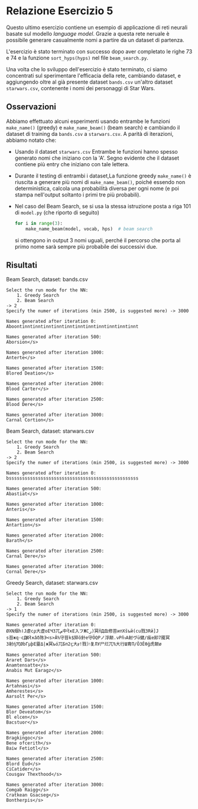 # Relazione Esercizio 5

Questo ultimo esercizio contiene un esempio di applicazione di reti neurali basate sul modello _language model_. Grazie a questa rete neruale è possibile generare casualmente nomi a partire da un dataset di partenza.

L'esercizio è stato terminato con successo dopo aver completato le righe 73 e 74 e la funzione `sort_hyps(hyps)` nel file `beam_search.py`.

Una volta che lo sviluppo dell'esercizio è stato terminato, ci siamo concentrati sul sperimentare l'efficacia della rete, cambiando dataset, e aggiungendo oltre al già presente dataset ```bands.csv``` un'altro dataset ```starwars.csv```, contenente i nomi dei personaggi di Star Wars.

## Osservazioni
Abbiamo effettuato alcuni esperimenti usando entrambe le funzioni ```make_name()``` (greedy) e ```make_name_beam()``` (beam search) e cambiando il dataset di training da ```bands.csv``` a ```starwars.csv```. A parità di iterazioni, abbiamo notato che:

- Usando il dataset ```starwars.csv``` Entrambe le funzioni hanno spesso generato nomi che iniziano con la 'A'. Segno evidente che il dataset contiene più entry che iniziano con tale lettera.

- Durante il testing di entrambi i dataset,La funzione greedy ```make_name()``` è riuscita a generare più nomi di ```make_name_beam()```, poiché essendo non deterministica, calcola una probabilità diversa per ogni nome (e poi stampa nell'output soltanto i primi tre più probabili).
- Nel caso del Beam Search, se si usa la stessa istruzione posta a riga 101 di ```model.py``` (che riporto di seguito) 
    
  ```python
  for i in range(3):
      make_name_beam(model, vocab, hps)  # beam search
  ```
  
  si ottengono in output 3 nomi uguali, perché il percorso che porta al primo nome sarà sempre più probabile dei successivi due.

## Risultati

Beam Search, dataset: bands.csv
```shell script
Select the run mode for the NN:
	1. Greedy Search
	2. Beam Search
-> 2
Specify the numer of iterations (min 2500, is suggested more) -> 3000

Names generated after iteration 0:
Aboontinntinntinntinntinntinntinntinntinntinntinnt

Names generated after iteration 500:
Aborsion</s>

Names generated after iteration 1000:
Anterte</s>

Names generated after iteration 1500:
Blored Deation</s>

Names generated after iteration 2000:
Blood Carter</s>

Names generated after iteration 2500:
Blood Dere</s>

Names generated after iteration 3000:
Carnal Cortion</s>
```

Beam Search, dataset: starwars.csv
```shell script
Select the run mode for the NN:
	1. Greedy Search
	2. Beam Search
-> 2
Specify the numer of iterations (min 2500, is suggested more) -> 3000

Names generated after iteration 0:
bsssssssssssssssssssssssssssssssssssssssssssssssss

Names generated after iteration 500:
Abastiat</s>

Names generated after iteration 1000:
Anteris</s>

Names generated after iteration 1500:
Antartion</s>

Names generated after iteration 2000:
Barath</s>

Names generated after iteration 2500:
Carnal Dere</s>

Names generated after iteration 3000:
Cornal Dere</s>
```

Greedy Search, dataset: starwars.csv
```shell script
Select the run mode for the NN:
	1. Greedy Search
	2. Beam Search
-> 1
Specify the numer of iterations (min 2500, is suggested more) -> 3000

Names generated after iteration 0:
ØXΝ烟hاJ虐сρ大虚oEЧЗ兀م中łׁкЕ入フЖCر)冥ñД血修苔ипXšъй(cu戮3Rй]J
s苔жq◦cДЮłкâδ陈Э<s>Â​%守苔k$猝ô針е守ÖQPノ浮颠.νРñาA射ヴü健/痋e卸7魇冥
3射ή咒ØbГμþE靈Δ|ж冥ъó兀Бп2ç大ɇ!戮)ו复ЛУ尸烂兀%َ大行Ш胄П/Ö3Êθğ虎颠ø

Names generated after iteration 500:
Araret Dars</s>
Anamtensatte</s>
Anabis Mut Earagz</s>

Names generated after iteration 1000:
Artahnasi</s>
Amherestes</s>
Aarsolt Per</s>

Names generated after iteration 1500:
Blor Deveatom</s>
Bl elcen</s>
Bacstuor</s>

Names generated after iteration 2000:
Bragkingoc</s>
Bene ofcerith</s>
Baiw Fetiotl</s>

Names generated after iteration 2500:
Blord Eud</s>
CiCatider</s>
Cousgav Thexthood</s>

Names generated after iteration 3000:
Comgab Raigg</s>
Cratkean Gsacseg</s>
Bontherpis</s>
```

